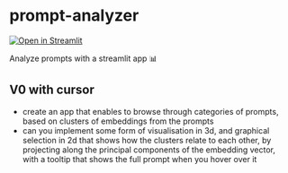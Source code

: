 # prompt-analyzer

[![Open in Streamlit](https://static.streamlit.io/badges/streamlit_badge_black_white.svg)](https://prompt-analyzer.streamlit.app/)

Analyze prompts with a streamlit app 📊

## V0 with cursor
- create an app that enables to browse through categories of prompts, based on clusters of embeddings from the prompts
- can you implement some form of visualisation in 3d, and graphical selection in 2d that shows how the clusters relate to each other, by projecting along the principal components of the embedding vector, with a tooltip that shows the full prompt when you hover over it
